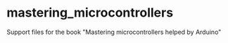 # mastering_microcontrollers
Support files for the book "Mastering microcontrollers helped by Arduino" 
